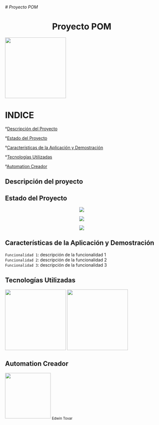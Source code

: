 ﻿<em> # Proyecto POM </em>

<h1 align="center"> Proyecto POM </h1>

<img src="https://user-images.githubusercontent.com/84712063/228947454-47cd8dcd-f117-4c22-a0f4-0d91398ce619.png" width="200" height="200">

<h1 align="left"> INDICE </h1>

°[Descripción del Proyecto](#Descripción-del-proyecto)

°[Estado del Proyecto](#Estado-del-Proyecto)

°[Características de la Aplicación y Demostración](#Características-de-la-Aplicación-y-Demostración)

°[Tecnologías Utilizadas](#Tecnologías-Utilizadas)

°[Automation Creador](#Automation-Creador)


## Descripción del proyecto




## Estado del Proyecto

<p align="center">
   <img src="https://img.shields.io/badge/STATUS-DESARROLLADO-green">
   </p>
   
<p align="center">
   <img src="https://img.shields.io/badge/STATUS-DETENIDO-yellow">
   </p>
   
<p align="center">
   <img src="https://img.shields.io/badge/STATUS-EN%20DESAROLLO-red">
   </p>


## Características de la Aplicación y Demostración

`Funcionalidad 1`: descripción de la funcionalidad 1 <br>
`Funcionalidad 2`: descripción de la funcionalidad 2 <br>
`Funcionalidad 3`: descripción de la funcionalidad 3

## Tecnologías Utilizadas
<img src="https://user-images.githubusercontent.com/84712063/228961811-0bf9d855-af44-47d7-b713-a01b10bcbf97.png" width="200">

<img src="https://user-images.githubusercontent.com/84712063/228962070-72ba59af-b7fe-413f-b362-9490029546a3.png" width="200">


## Automation Creador

<img src="https://user-images.githubusercontent.com/84712063/228957614-ae7c9725-e4c0-407d-b5be-1e22b8cb0b73.jpg" width="150">
<sub>Edwin Tovar</sub>
